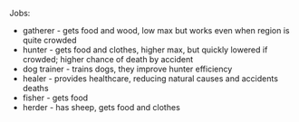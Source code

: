 Jobs:

* gatherer - gets food and wood, low max but works even when region is quite crowded
* hunter - gets food and clothes, higher max, but quickly lowered if crowded; higher chance of death by accident
* dog trainer - trains dogs, they improve hunter efficiency
* healer - provides healthcare, reducing natural causes and accidents deaths
* fisher - gets food
* herder - has sheep, gets food and clothes

